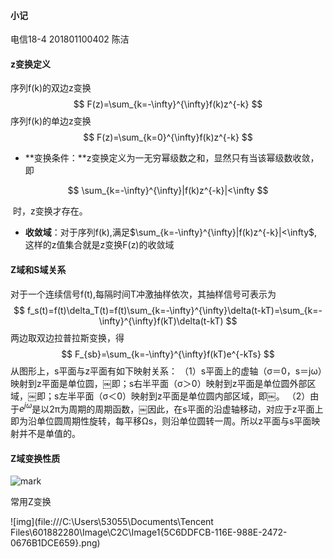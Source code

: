 #### 小记

电信18-4  201801100402  陈洁

#### z变换定义

序列f(k)的双边z变换
$$
F(z)=\sum_{k=-\infty}^{\infty}f(k)z^{-k}
$$
序列f(k)的单边z变换
$$
F(z)=\sum_{k=0}^{\infty}f(k)z^{-k}
$$


* **变换条件：**z变换定义为一无穷幂级数之和，显然只有当该幂级数收敛，即

$$
\sum_{k=-\infty}^{\infty}|f(k)z^{-k}|<\infty
$$

​						时，z变换才存在。

* **收敛域**：对于序列f(k),满足$\sum_{k=-\infty}^{\infty}|f(k)z^{-k}|<\infty$,这样的z值集合就是z变换F(z)的收敛域

#### Z域和S域关系

对于一个连续信号f(t),每隔时间T冲激抽样依次，其抽样信号可表示为
$$
f_s(t)=f(t)\delta_T(t)=f(t)\sum_{k=-\infty}^{\infty}\delta(t-kT)=\sum_{k=-\infty}^{\infty}f(kT)\delta(t-kT)
$$
两边取双边拉普拉斯变换，得
$$
F_{sb}=\sum_{k=-\infty}^{\infty}f(kT)e^{-kTs}
$$
从图形上，s平面与z平面有如下映射关系：
（1）s平面上的虚轴（σ＝0，s＝jω）映射到z平面是单位圆，￼即；s右半平面（σ＞0）映射到z平面是单位圆外部区域，￼即；s左半平面（σ＜0）映射到z平面是单位圆内部区域，即￼。
（2）由于$e^{jω}$是以2π为周期的周期函数，￼因此，在s平面的沿虚轴移动，对应于z平面上即为沿单位圆周期性旋转，每平移Ωs，则沿单位圆转一周。所以z平面与s平面映射并不是单值的。



#### Z域变换性质

![mark](http://mally.oss-cn-qingdao.aliyuncs.com/PicGo上传的图片/20200701/113940765.png)





常用Z变换

![img](file:///C:\Users\53055\Documents\Tencent Files\601882280\Image\C2C\Image1\{5C6DDFCB-116E-988E-2472-0676B1DCE659}.png)

